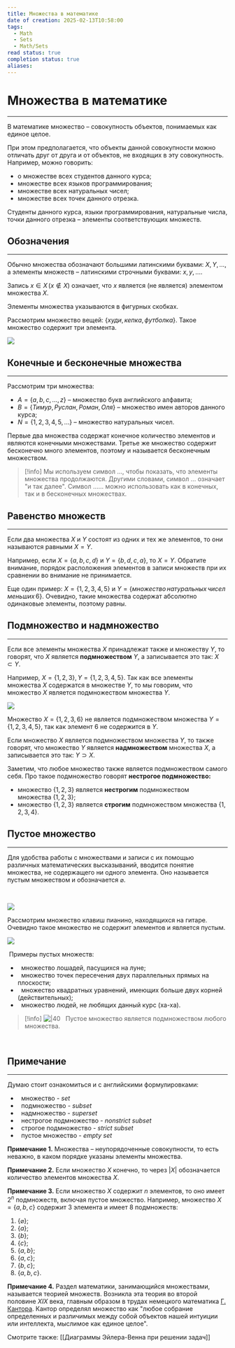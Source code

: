 ```yaml
---
title: Множества в математике
date of creation: 2025-02-13T10:58:00
tags:
  - Math
  - Sets
  - Math/Sets
read status: true
completion status: true
aliases:
---
```

# Множества в математике
---

В математике множество – совокупность объектов, понимаемых как единое целое.

При этом предполагается, что объекты данной совокупности можно отличать друг от друга и от объектов, не входящих в эту совокупность. Например, можно говорить:

- о множестве всех студентов данного курса;
- множестве всех языков программирования;
- множестве всех натуральных чисел;
- множестве всех точек данного отрезка.

Студенты данного курса, языки программирования, натуральные числа, точки данного отрезка – элементы соответствующих множеств.


## Обозначения
---

Обычно множества обозначают большими латинскими буквами: $X, \, Y, \ldots$, а элементы множеств – латинскими строчными буквами: $x, \, y, \ldots$. 

Запись $x\in X \, (x\notin X)$ означает, что $x$ является (не является) элементом множества $X$.

Элементы множества указываются в фигурных скобках.

Рассмотрим множество вещей: $\{худи, \, кепка, \, футболка\}$. Такое множество содержит три элемента.

![](https://ucarecdn.com/ee4e1043-ddb4-407d-9c9a-52a7d9c75d11/)


## Конечные и бесконечные множества
---

Рассмотрим три множества: 

-   $A = \{a, b, c, \ldots, z\}$ – множество букв английского алфавита;
-   $B = \{Тимур, \, Руслан, \, Роман, \, Оля\}$ – множество имен авторов данного курса;
-   $N = \{1, 2, 3, 4, 5, \ldots\}$ – множество натуральных чисел.

Первые два множества содержат конечное количество элементов и являются конечными множествами. Третье же множество содержит бесконечно много элементов, поэтому и называется бесконечным множеством.

>[!info]
>Мы используем символ …, чтобы показать, что элементы множества продолжаются. Другими словами, символ … означает "и так далее". Символ …… можно использовать как в конечных, так и в бесконечных множествах.


## Равенство множеств
---

Если два множества $X$ и $Y$ состоят из одних и тех же элементов, то они называются равными $X = Y$.

Например, если $X= \{a, b, c, d\}$ и $Y= \{b, d, c, a\}$, то $X = Y$. Обратите внимание, порядок расположения элементов в записи множеств при их сравнении во внимание не принимается.

Еще один пример: $X = \{1, 2, 3, 4, 5\}$ и $Y = \{множество \, натуральных \,чисел \, меньших \, 6\}$. Очевидно, такие множества содержат абсолютно одинаковые элементы, поэтому равны.


## Подмножество и надмножество
---

Если все элементы множества $X$ принадлежат также и множеству $Y$, то говорят, что $X$ является **подмножеством** $Y$, а записывается это так: $X\subset Y$.

Например, $X = \{1, 2, 3\}, \, Y = \{1, 2, 3, 4, 5\}$. Так как все элементы множества $X$ содержатся в множестве $Y$, то мы говорим, что множество $X$ является подмножеством множества $Y$.

![](https://ucarecdn.com/4f1be140-97e7-4ffd-a134-50798b5060a0/)

Множество $X= \{1, 2, 3, 6\}$ не является подмножеством множества $Y = \{1, 2, 3, 4, 5\}$, так как элемент $6$ не содержится в $Y$.

Если множество $X$ является подмножеством множества $Y$, то также говорят, что множество $Y$ является **надмножеством** множества $X$, а записывается это так: $Y\supset X$.

Заметим, что любое множество также является подмножеством самого себя. Про такое подмножество говорят **нестрогое подмножество:**

-   множество $\{1, \, 2, \, 3\}$ является **нестрогим** подмножеством множества $\{1, \, 2, \, 3\}$;
-   множество $\{1, \, 2, \, 3\}$ является **строгим** подмножеством множества $\{1, \, 2, \, 3, \, 4\}$.


## Пустое множество
---

Для удобства работы с множествами и записи с их помощью различных математических высказываний, вводится понятие множества, не содержащего ни одного элемента. Оно называется пустым множеством и обозначается $\varnothing$.

​

![](https://ucarecdn.com/13042f06-0ff4-4bce-a1f3-5f8b9fbe5ff9/)

Рассмотрим множество клавиш пианино, находящихся на гитаре. Очевидно такое множество не содержит элементов и является пустым.

![](https://ucarecdn.com/7797fbfa-a61f-417c-9944-6c6bcd842cfa/)

​
Примеры пустых множеств:
-   множество лошадей, пасущихся на луне;
-   множество точек пересечения двух параллельных прямых на плоскости;
-   множество квадратных уравнений, имеющих больше двух корней (действительных);
-   множество людей, не любящих данный курс (ха-ха).

>[!info]
>![|40](https://ucarecdn.com/1a5acf39-9092-42cd-b832-e84e4fdf0a77/)   Пустое множество является подмножеством любого множества.

​
## Примечание
---

Думаю стоит ознакомиться и с английскими формулировками:

-   множество - *set*
-   подмножество - *subset*
-   надмножество - *superset*
-   нестрогое подмножество - *nonstrict subset*
-   строгое подмножество - *strict subset*
-   пустое множество - *empty set*

**Примечание 1.** Множества – неупорядоченные совокупности, то есть неважно, в каком порядке указаны элементы множества.

**Примечание 2.** Если множество $X$ конечно, то через $|X|$ обозначается количество элементов множества $X$.

**Примечание 3.** Если множество $X$ содержит $n$ элементов, то оно имеет $2^n$ подмножеств, включая пустое множество. Например, множество $X = \{a, \, b, \, c\}$ содержит $3$ элемента и имеет $8$ подмножеств:

1.  $\{\varnothing\}$;
2.  $\{a\}$;
3.  $\{b\}$;
4.  $\{c\}$;
5.  $\{a, \, b\}$;
6.  $\{a, \, c\}$;
7.  $\{b, \, c\}$;
8.  $\{a, \, b, \, c\}$.

**Примечание 4.** Раздел математики, занимающийся множествами, называется теорией множеств. Возникла эта теория во второй половине $XIX$ века, главным образом в трудах немецкого математика [Г. Кантора](https://ru.wikipedia.org/wiki/%D0%9A%D0%B0%D0%BD%D1%82%D0%BE%D1%80,_%D0%93%D0%B5%D0%BE%D1%80%D0%B3). Кантор определял множество как "любое собрание определенных и различимых между собой объектов нашей интуиции или интеллекта, мыслимое как единое целое".

Смотрите также: [[Диаграммы Эйлера-Венна при решении задач]]